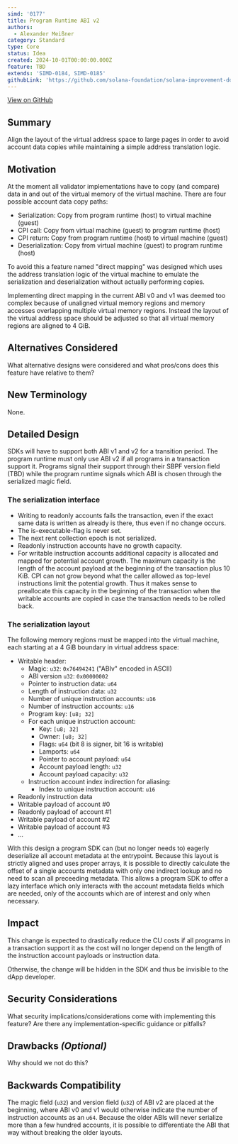 ```yaml
---
simd: '0177'
title: Program Runtime ABI v2
authors:
  - Alexander Meißner
category: Standard
type: Core
status: Idea
created: 2024-10-01T00:00:00.000Z
feature: TBD
extends: 'SIMD-0184, SIMD-0185'
githubLink: 'https://github.com/solana-foundation/solana-improvement-documents/pull/177'
---
```

[View on GitHub](https://github.com/solana-foundation/solana-improvement-documents/pull/177)


## Summary

Align the layout of the virtual address space to large pages in order to avoid
account data copies while maintaining a simple address translation logic.

## Motivation

At the moment all validator implementations have to copy (and compare) data in
and out of the virtual memory of the virtual machine. There are four possible
account data copy paths:

- Serialization: Copy from program runtime (host) to virtual machine (guest)
- CPI call: Copy from virtual machine (guest) to program runtime (host)
- CPI return: Copy from program runtime (host) to virtual machine (guest)
- Deserialization: Copy from virtual machine (guest) to program runtime (host)

To avoid this a feature named "direct mapping" was designed which uses the
address translation logic of the virtual machine to emulate the serialization
and deserialization without actually performing copies.

Implementing direct mapping in the current ABI v0 and v1 was deemed too complex
because of unaligned virtual memory regions and memory accesses overlapping
multiple virtual memory regions. Instead the layout of the virtual address
space should be adjusted so that all virtual memory regions are aligned to
4 GiB.

## Alternatives Considered

What alternative designs were considered and what pros/cons does this feature
have relative to them?

## New Terminology

None.

## Detailed Design

SDKs will have to support both ABI v1 and v2 for a transition period. The
program runtime must only use ABI v2 if all programs in a transaction support
it. Programs signal their support through their SBPF version field (TBD) while
the program runtime signals which ABI is chosen through the serialized magic
field.

### The serialization interface

- Writing to readonly accounts fails the transaction, even if the exact same
data is written as already is there, thus even if no change occurs.
- The is-executable-flag is never set.
- The next rent collection epoch is not serialized.
- Readonly instruction accounts have no growth capacity.
- For writable instruction accounts additional capacity is allocated and mapped
for potential account growth. The maximum capacity is the length of the account
payload at the beginning of the transaction plus 10 KiB. CPI can not grow
beyond what the caller allowed as top-level instructions limit the potential
growth. Thus it makes sense to preallocate this capacity in the beginning of
the transaction when the writable accounts are copied in case the transaction
needs to be rolled back.

### The serialization layout

The following memory regions must be mapped into the virtual machine,
each starting at a 4 GiB boundary in virtual address space:

- Writable header:
  - Magic: `u32`: `0x76494241` ("ABIv" encoded in ASCII)
  - ABI version `u32`: `0x00000002`
  - Pointer to instruction data: `u64`
  - Length of instruction data: `u32`
  - Number of unique instruction accounts: `u16`
  - Number of instruction accounts: `u16`
  - Program key: `[u8; 32]`
  - For each unique instruction account:
    - Key: `[u8; 32]`
    - Owner: `[u8; 32]`
    - Flags: `u64` (bit 8 is signer, bit 16 is writable)
    - Lamports: `u64`
    - Pointer to account payload: `u64`
    - Account payload length: `u32`
    - Account payload capacity: `u32`
  - Instruction account index indirection for aliasing:
    - Index to unique instruction account: `u16`
- Readonly instruction data
- Writable payload of account #0
- Readonly payload of account #1
- Writable payload of account #2
- Writable payload of account #3
- ...

With this design a program SDK can (but no longer needs to) eagerly deserialize
all account metadata at the entrypoint. Because this layout is strictly aligned
and uses proper arrays, it is possible to directly calculate the offset of a
single accounts metadata with only one indirect lookup and no need to scan all
preceeding metadata. This allows a program SDK to offer a lazy interface which
only interacts with the account metadata fields which are needed, only of the
accounts which are of interest and only when necessary.

## Impact

This change is expected to drastically reduce the CU costs if all programs in
a transaction support it as the cost will no longer depend on the length of the
instruction account payloads or instruction data.

Otherwise, the change will be hidden in the SDK and thus be invisible to the
dApp developer.

## Security Considerations

What security implications/considerations come with implementing this feature?
Are there any implementation-specific guidance or pitfalls?

## Drawbacks *(Optional)*

Why should we not do this?

## Backwards Compatibility

The magic field (`u32`) and version field (`u32`) of ABI v2 are placed at the
beginning, where ABI v0 and v1 would otherwise indicate the number of
instruction accounts as an `u64`. Because the older ABIs will never serialize
more than a few hundred accounts, it is possible to differentiate the ABI
that way without breaking the older layouts.
